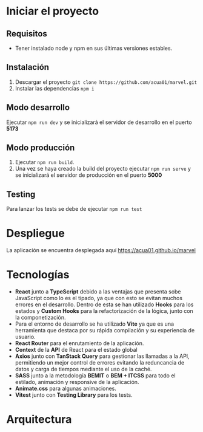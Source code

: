 # Iniciar el proyecto

## Requisitos
- Tener instalado node y npm en sus últimas versiones estables.

## Instalación
1. Descargar el proyecto `git clone https://github.com/acua01/marvel.git`
2. Instalar las dependencias `npm i`

## Modo desarrollo
Ejecutar `npm run dev` y se inicializará el servidor de desarrollo en el puerto **5173**

## Modo producción
1. Ejecutar `npm run build`.
2. Una vez se haya creado la build del proyecto ejecutar `npm run serve` y se inicializará el servidor de producción en el puerto **5000**

## Testing
Para lanzar los tests se debe de ejecutar `npm run test`

# Despliegue

La aplicación se encuentra desplegada aquí https://acua01.github.io/marvel

# Tecnologías
- **React** junto a **TypeScript** debido a las ventajas que presenta sobe JavaScript como lo es el tipado, ya que con esto se evitan muchos errores en el desarrollo. Dentro de esta se han utilizado **Hooks** para los estados y **Custom Hooks** para la refactorización de la lógica, junto con la componetización.
- Para el entorno de desarrollo se ha utilizado **Vite** ya que es una herramienta que destaca por su rápida compilación y su experiencia de usuario.
- **React Router** para el enrutamiento de la aplicación.
- **Context** de la **API** de React para el estado global
- **Axios** junto con **TanStack Query** para gestionar las llamadas a la API, permitiendo un mejor control de errores evitando la reduncancia de datos y carga de tiempos mediante el uso de la caché.
- **SASS** junto a la metodología **BEMIT** o **BEM + ITCSS** para todo el estilado, animación y responsive de la aplicación.
- **Animate.css** para algunas animaciones.
- **Vitest** junto con **Testing Library** para los tests.

# Arquitectura
